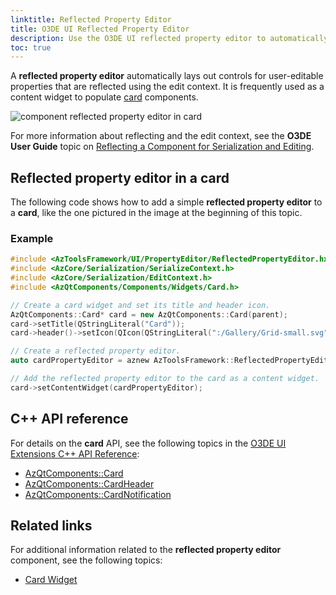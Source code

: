 ```yaml
---
linktitle: Reflected Property Editor
title: O3DE UI Reflected Property Editor
description: Use the O3DE UI reflected property editor to automatically lay out user-editable properties in O3DE tools and Gems.
toc: true
---
```


A **reflected property editor** automatically lays out controls for user-editable properties that are reflected using the edit context. It is frequently used as a content widget to populate [card](./uidev-card-component) components.

![component reflected property editor in card](/images/tools-ui/component-reflected-property-editor-in-card.png)

For more information about reflecting and the edit context, see the **O3DE User Guide** topic on [Reflecting a Component for Serialization and Editing](/docs/user-guide/programming/components/reflection/).

## Reflected property editor in a card

The following code shows how to add a simple **reflected property editor** to a **card**, like the one pictured in the image at the beginning of this topic.

### Example

```cpp
#include <AzToolsFramework/UI/PropertyEditor/ReflectedPropertyEditor.hxx>
#include <AzCore/Serialization/SerializeContext.h>
#include <AzCore/Serialization/EditContext.h>
#include <AzQtComponents/Components/Widgets/Card.h>

// Create a card widget and set its title and header icon.
AzQtComponents::Card* card = new AzQtComponents::Card(parent);
card->setTitle(QStringLiteral("Card"));
card->header()->setIcon(QIcon(QStringLiteral(":/Gallery/Grid-small.svg")));

// Create a reflected property editor.
auto cardPropertyEditor = aznew AzToolsFramework::ReflectedPropertyEditor(card);

// Add the reflected property editor to the card as a content widget.
card->setContentWidget(cardPropertyEditor);
```

## C++ API reference

For details on the **card** API, see the following topics in the [O3DE UI Extensions C++ API Reference](/docs/api/frameworks/azqtcomponents/namespace_az_qt_components.html):
+  [AzQtComponents::Card](/docs/api/frameworks/azqtcomponents/class_az_qt_components_1_1_card.html)
+  [AzQtComponents::CardHeader](/docs/api/frameworks/azqtcomponents/class_az_qt_components_1_1_card_header.html)
+  [AzQtComponents::CardNotification](/docs/api/frameworks/azqtcomponents/class_az_qt_components_1_1_card_notification.html)

## Related links

For additional information related to the **reflected property editor** component, see the following topics:
+  [Card Widget](./uidev-card-component)
